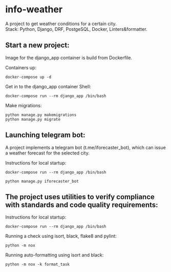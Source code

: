 # info-weather
A project to get weather conditions for a certain city.  
Stack: Python, Django, DRF, PostgeSQL, Docker, Linters&formatter.


## Start a new project:

Image for the django_app container is build from Dockerfile.

Containers up:

```
docker-compose up -d
```

Get in to the django_app container Shell:

```
docker-compose run --rm django_app /bin/bash
```

Make migrations:

```
python manage.py makemigrations
python manage.py migrate
```


## Launching telegram bot:

A project implements a telegram bot (t.me/iforecaster_bot), 
which can issue a weather forecast for the selected city.

Instructions for local startup:

```
docker-compose run --rm django_app /bin/bash
```

```
python manage.py iforecaster_bot
```


## The project uses utilities to verify compliance with standards and code quality requirements:

Instructions for local startup:

```
docker-compose run --rm django_app /bin/bash
```

Running a check using isort, black, flake8 and pylint:
```
python -m nox
```

Running auto-formatting using isort and black:
```
python -m nox -k format_task
```
